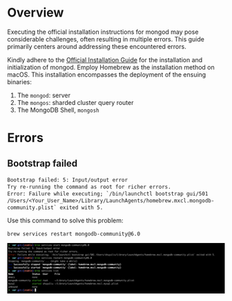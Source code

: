 # Overview
Executing the official installation instructions for mongod may pose considerable challenges, often resulting in multiple errors. This guide primarily centers around addressing these encountered errors.

Kindly adhere to the [Official Installation Guide]((https://www.mongodb.com/docs/manual/tutorial/install-mongodb-on-os-x/)) for the installation and initialization of mongod. Employ Homebrew as the installation method on macOS. This installation encompasses the deployment of the ensuing binaries:
1. The `mongod`: server
2. The `mongos`: sharded cluster query router
3. The MongoDB Shell, `mongosh`

# Errors
## Bootstrap failed
```text
Bootstrap failed: 5: Input/output error
Try re-running the command as root for richer errors.
Error: Failure while executing; `/bin/launchctl bootstrap gui/501 /Users/<Your_User_Name>/Library/LaunchAgents/homebrew.mxcl.mongodb-community.plist` exited with 5.
```
Use this command to solve this problem:
```shell
brew services restart mongodb-community@6.0
```
![bootstrap_failed_error](static/bootstrap_failed_error.png)